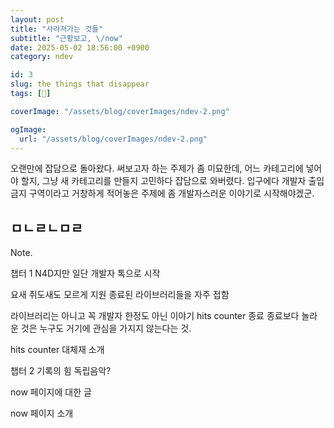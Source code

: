 ```yaml
---
layout: post
title: "사라져가는 것들"
subtitle: "근황보고, \/now"
date: 2025-05-02 18:56:00 +0900
category: ndev

id: 3
slug: the things that disappear
tags: [🤔]

coverImage: "/assets/blog/coverImages/ndev-2.png"

ogImage:
  url: "/assets/blog/coverImages/ndev-2.png"
---
```


오랜만에 잡담으로 돌아왔다. 써보고자 하는 주제가 좀 미묘한데, 어느 카테고리에 넣어야 할지, 그냥 새 카테고리를 만들지 고민하다 잡담으로 와버렸다. 입구에다 개발자 출입 금지 구역이라고 거창하게 적어놓은 주제에 좀 개발자스러운 이야기로 시작해야겠군.

## ㅁㄴㄹㄴㅁㄹ

Note.

챕터 1
N4D지만 일단 개발자 톡으로 시작

요새 쥐도새도 모르게 지원 종료된 라이브러리들을 자주 접함

라이브러리는 아니고 꼭 개발자 한정도 아닌 이야기
hits counter 종료
종료보다 놀라운 것은 누구도 거기에 관심을 가지지 않는다는 것.

hits counter 대체재 소개

챕터 2
기록의 힘
독립음악?

now 페이지에 대한 글

now 페이지 소개